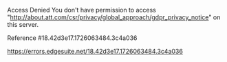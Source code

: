 Access Denied
You don't have permission to access "http://about.att.com/csr/privacy/global_approach/gdpr_privacy_notice" on this server.

Reference #18.42d3e17.1726063484.3c4a036

https://errors.edgesuite.net/18.42d3e17.1726063484.3c4a036